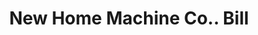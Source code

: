 ---
doi: 10.7916/D8B00GWK
date_other: '1910'
date_other_textual: 1910-1919
form: printed ephemera
genre:
- Invoices
name:
- New Home Machine Co.
object_in_context_url: https://biggert.cul.columbia.edu/items/view/ave_biggert_00499
subject_hierarchical_geographic:
- Orange, Massachusetts, United States
subject_name:
- New Home Machine Co.
title: New Home Machine Co.. Bill
sort_title: New Home Machine Co.. Bill
call_number: ave_biggert_00499
coordinates:
- 42.59027777777778,-72.31027777777777
pid: ave_biggert_00499
identifiers: ave_biggert_00499
thumbnail: https://derivativo-3.library.columbia.edu/iiif/2/ldpd:343660/full/!256,256/0/native.jpg
permalink: "/items/ave_biggert_00499/"
layout: iiif-image-page
---